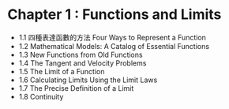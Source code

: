 # Chapter 1 : Functions and Limits

* 1.1 四種表達函數的方法 Four Ways to Represent a Function
* 1.2 Mathematical Models: A Catalog of Essential Functions
* 1.3 New Functions from Old Functions
* 1.4 The Tangent and Velocity Problems
* 1.5 The Limit of a Function
* 1.6 Calculating Limits Using the Limit Laws
* 1.7 The Precise Definition of a Limit
* 1.8 Continuity



